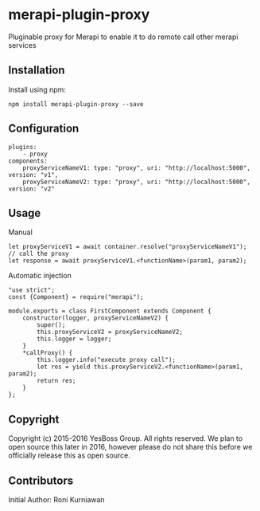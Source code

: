 # merapi-plugin-proxy
Pluginable proxy for Merapi to enable it to do remote call other merapi services

## Installation
Install using npm:
```
npm install merapi-plugin-proxy --save
```

## Configuration

```
plugins:
    - proxy
components:
    proxyServiceNameV1: type: "proxy", uri: "http://localhost:5000", version: "v1",
    proxyServiceNameV2: type: "proxy", uri: "http://localhost:5000", version: "v2"
```

## Usage 
Manual
```
let proxyServiceV1 = await container.resolve("proxyServiceNameV1");
// call the proxy
let response = await proxyServiceV1.<functionName>(param1, param2);
```

Automatic injection
```
"use strict";
const {Component} = require("merapi");

module.exports = class FirstComponent extends Component {
    constructor(logger, proxyServiceNameV2) {
        super();
        this.proxyServiceV2 = proxyServiceNameV2;
        this.logger = logger;
    }
    *callProxy() {
        this.logger.info("execute proxy call");
        let res = yield this.proxyServiceV2.<functionName>(param1, param2);
        return res;
    }
};
```

## Copyright
Copyright (c) 2015-2016 YesBoss Group. All rights reserved.
We plan to open source this later in 2016, however please do not share
this before we officially release this as open source.

## Contributors
Initial Author: Roni Kurniawan